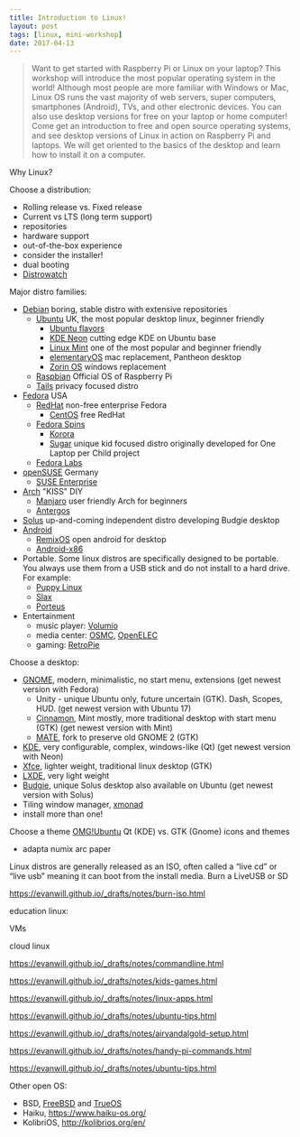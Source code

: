 ```yaml
---
title: Introduction to Linux!
layout: post
tags: [linux, mini-workshop]
date: 2017-04-13
---
```


> Want to get started with Raspberry Pi or Linux on your laptop? This workshop will introduce the most popular operating system in the world! Although most people are more familiar with Windows or Mac, Linux OS runs the vast majority of web servers, super computers, smartphones (Android), TVs, and other electronic devices. You can also use desktop versions for free on your laptop or home computer!
> Come get an introduction to free and open source operating systems, and see desktop versions of Linux in action on Raspberry Pi and laptops. We will get oriented to the basics of the desktop and learn how to install it on a computer.

Why Linux?

Choose a distribution:
- Rolling release vs. Fixed release
- Current vs LTS (long term support)
- repositories
- hardware support
- out-of-the-box experience
- consider the installer!
- dual booting 
- [Distrowatch](https://distrowatch.com/)

Major distro families:

- [Debian](https://www.debian.org/) boring, stable distro with extensive repositories
    - [Ubuntu](https://www.ubuntu.com/) UK, the most popular desktop linux, beginner friendly
        - [Ubuntu flavors](https://www.ubuntu.com/download/ubuntu-flavours)
        - [KDE Neon](https://neon.kde.org/) cutting edge KDE on Ubuntu base
        - [Linux Mint](https://www.linuxmint.com/) one of the most popular and beginner friendly
        - [elementaryOS](https://elementary.io/) mac replacement, Pantheon desktop
        - [Zorin OS](https://zorinos.com/) windows replacement
    - [Raspbian](https://www.raspberrypi.org/downloads/raspbian/) Official OS of Raspberry Pi
    - [Tails](https://tails.boum.org/index.en.html) privacy focused distro
- [Fedora](https://getfedora.org/) USA
    - [RedHat](https://www.redhat.com/) non-free enterprise Fedora
        - [CentOS](https://www.centos.org/) free RedHat
    - [Fedora Spins](https://spins.fedoraproject.org/)
        - [Korora](https://kororaproject.org/) 
        - [Sugar](http://wiki.sugarlabs.org/go/Sugar_on_a_Stick/Installation) unique kid focused distro originally developed for One Laptop per Child project
    - [Fedora Labs](https://labs.fedoraproject.org/)
- [openSUSE](https://www.opensuse.org/) Germany
    - [SUSE Enterprise](https://www.suse.com/) 
- [Arch](https://www.archlinux.org/) "KISS" DIY
    - [Manjaro](https://manjaro.org/) user friendly Arch for beginners
    - [Antergos](https://antergos.com/)
- [Solus](https://solus-project.com/) up-and-coming independent distro developing Budgie desktop
- [Android](https://source.android.com/)
    - [RemixOS](http://www.jide.com/remixos) open android for desktop
    - [Android-x86](http://www.android-x86.org/download)
- Portable. Some linux distros are specifically designed to be portable. You always use them from a USB stick and do not install to a hard drive. For example:
    - [Puppy Linux](http://puppylinux.org/)
    - [Slax](https://www.slax.org/en/)
    - [Porteus](http://www.porteus.org/)
- Entertainment
    - music player: [Volumio](https://volumio.org/)
    - media center: [OSMC](https://osmc.tv/), [OpenELEC](http://openelec.tv/)
    - gaming: [RetroPie](https://retropie.org.uk/)

Choose a desktop:

- [GNOME](https://www.gnome.org/), modern, minimalistic, no start menu, extensions (get newest version with Fedora)
    - Unity - unique Ubuntu only, future uncertain (GTK). Dash, Scopes, HUD. (get newest version with Ubuntu 17)
    - [Cinnamon](http://developer.linuxmint.com/projects.html), Mint mostly, more traditional desktop with start menu (GTK) (get newest version with Mint)
    - [MATE](https://mate-desktop.org/), fork to preserve old GNOME 2 (GTK)
- [KDE](https://www.kde.org/), very configurable, complex, windows-like (Qt) (get newest version with Neon)
- [Xfce](https://www.xfce.org/), lighter weight, traditional linux desktop (GTK)
- [LXDE](http://lxde.org/), very light weight
- [Budgie](https://solus-project.com/budgie/), unique Solus desktop also available on Ubuntu (get newest version with Solus)
- Tiling window manager, [xmonad](http://xmonad.org/)
- install more than one!

Choose a theme [OMG!Ubuntu](http://www.omgubuntu.co.uk/category/themes-2)
Qt (KDE) vs. GTK (Gnome)
icons and themes
- adapta
numix
arc
paper

Linux distros are generally released as an ISO, often called a “live cd” or “live usb” meaning it can boot from the install media.
Burn a LiveUSB or SD

https://evanwill.github.io/_drafts/notes/burn-iso.html

education linux:

VMs

cloud linux 

https://evanwill.github.io/_drafts/notes/commandline.html

https://evanwill.github.io/_drafts/notes/kids-games.html

https://evanwill.github.io/_drafts/notes/linux-apps.html

https://evanwill.github.io/_drafts/notes/ubuntu-tips.html

https://evanwill.github.io/_drafts/notes/airvandalgold-setup.html

https://evanwill.github.io/_drafts/notes/handy-pi-commands.html

https://evanwill.github.io/_drafts/notes/ubuntu-tips.html


Other open OS:
- BSD, [FreeBSD](https://www.freebsd.org/) and [TrueOS](https://www.trueos.org/)
- Haiku, https://www.haiku-os.org/
- KolibriOS, http://kolibrios.org/en/
